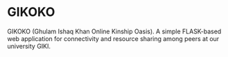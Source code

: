 # GIKOKO
GIKOKO (Ghulam Ishaq Khan Online Kinship Oasis). A simple FLASK-based web application for connectivity and resource sharing among peers at our university GIKI.
